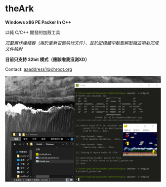 # theArk
**Windows x86 PE Packer In C++**

以純 C/C++ 開發的加殼工具

*完整實作連結器（用於重新包裝執行文件）、並於記憶體中動態解壓縮並噴射完成文件映射*

**目前只支持 32bit 模式（應該啦我沒測XD）**

Contact: aaaddress1@chroot.org

![](Demo.png)
